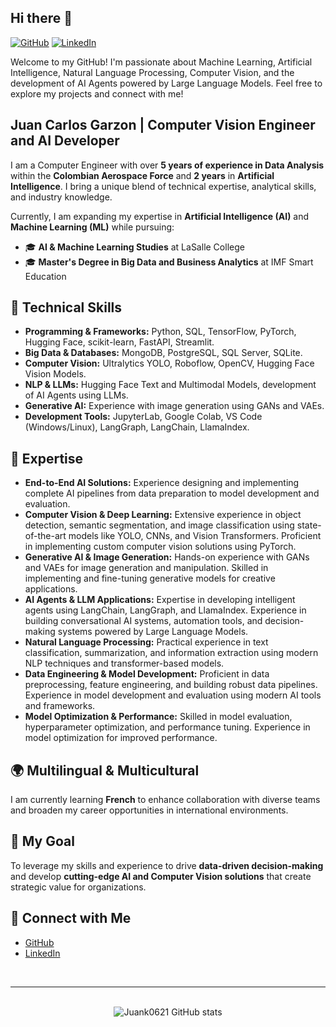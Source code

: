 ## Hi there 👋  

[![GitHub](https://badges.aleen42.com/src/github.svg)](https://github.com/Juank0621)
[![LinkedIn](https://img.shields.io/badge/LinkedIn-Profile-blue?logo=linkedin)](https://www.linkedin.com/in/juancarlosgarzon)

Welcome to my GitHub! I'm passionate about Machine Learning, Artificial Intelligence, Natural Language Processing, Computer Vision, and the development of AI Agents powered by Large Language Models. Feel free to explore my projects and connect with me!

## Juan Carlos Garzon | Computer Vision Engineer and AI Developer
I am a Computer Engineer with over **5 years of experience in Data Analysis** within the **Colombian Aerospace Force** and **2 years** in **Artificial Intelligence**. I bring a unique blend of technical expertise, analytical skills, and industry knowledge. 

Currently, I am expanding my expertise in **Artificial Intelligence (AI)** and **Machine Learning (ML)** while pursuing:  
- 🎓 **AI & Machine Learning Studies** at LaSalle College  
- 🎓 **Master's Degree in Big Data and Business Analytics** at IMF Smart Education  

## 🔧 Technical Skills  
- **Programming & Frameworks:** Python, SQL, TensorFlow, PyTorch, Hugging Face, scikit-learn, FastAPI, Streamlit. 
- **Big Data & Databases:** MongoDB, PostgreSQL, SQL Server, SQLite.
- **Computer Vision:** Ultralytics YOLO, Roboflow, OpenCV, Hugging Face Vision Models.  
- **NLP & LLMs:** Hugging Face Text and Multimodal Models, development of AI Agents using LLMs.
- **Generative AI:** Experience with image generation using GANs and VAEs.
- **Development Tools:** JupyterLab, Google Colab, VS Code (Windows/Linux), LangGraph, LangChain, LlamaIndex. 

## 🚀 Expertise  
- **End-to-End AI Solutions:** Experience designing and implementing complete AI pipelines from data preparation to model development and evaluation.
- **Computer Vision & Deep Learning:** Extensive experience in object detection, semantic segmentation, and image classification using state-of-the-art models like YOLO, CNNs, and Vision Transformers. Proficient in implementing custom computer vision solutions using PyTorch.
- **Generative AI & Image Generation:** Hands-on experience with GANs and VAEs for image generation and manipulation. Skilled in implementing and fine-tuning generative models for creative applications.
- **AI Agents & LLM Applications:** Expertise in developing intelligent agents using LangChain, LangGraph, and LlamaIndex. Experience in building conversational AI systems, automation tools, and decision-making systems powered by Large Language Models.
- **Natural Language Processing:** Practical experience in text classification, summarization, and information extraction using modern NLP techniques and transformer-based models.
- **Data Engineering & Model Development:** Proficient in data preprocessing, feature engineering, and building robust data pipelines. Experience in model development and evaluation using modern AI tools and frameworks.
- **Model Optimization & Performance:** Skilled in model evaluation, hyperparameter optimization, and performance tuning. Experience in model optimization for improved performance.

## 🌍 Multilingual & Multicultural  
I am currently learning **French** to enhance collaboration with diverse teams and broaden my career opportunities in international environments.

## 🎯 My Goal  
To leverage my skills and experience to drive **data-driven decision-making** and develop **cutting-edge AI and Computer Vision solutions** that create strategic value for organizations.

## 💼 Connect with Me  
- [GitHub](https://github.com/Juank0621)  
- [LinkedIn](https://www.linkedin.com/in/juancarlosgarzon)  

<br>

---

<br>

<div align="center">
  <img src="https://github-readme-stats.vercel.app/api?username=Juank0621&theme=tokyonight&show_icons=true&rank_icon=github" alt="Juank0621 GitHub stats">
</div>
